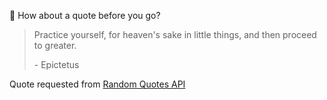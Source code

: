 📣 How about a quote before you go?

> Practice yourself, for heaven's sake in little things, and then proceed to greater.
>
> <p>- Epictetus</p>

Quote requested from [Random Quotes API](https://github.com/lukePeavey/quotable)
